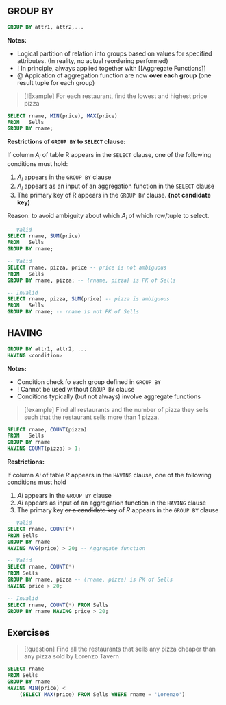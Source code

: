 
## GROUP BY

```sql
GROUP BY attr1, attr2,...
```

**Notes:**
- Logical partition of relation into groups based on values for specified attributes. (In reality, no actual reordering performed)
- ! In principle, always applied together with [[Aggregate Functions]]
- @ Appication of aggregation function are now **over each group** (one result tuple for each group)

> [!Example]
> For each restaurant, find the lowest and highest price pizza

```sql
SELECT rname, MIN(price), MAX(price)
FROM   Sells
GROUP BY rname;
```

**Restrictions of `GROUP BY` to `SELECT` clause:**

If column $A_i$ of table R appears in the `SELECT` clause, one of the following conditions must hold:
1. $A_i$ appears in the `GROUP BY` clause
2. $A_i$ appears as an input of an aggregation function in the `SELECT` clause
3. The primary key of R appears in the `GROUP BY` clause. **(not candidate key)**

Reason: to avoid ambiguity about which $A_i$ of which row/tuple to select.

```sql
-- Valid
SELECT rname, SUM(price)
FROM   Sells
GROUP BY rname;

-- Valid
SELECT rname, pizza, price -- price is not ambiguous
FROM   Sells
GROUP BY rname, pizza; -- {rname, pizza} is PK of Sells

-- Invalid
SELECT rname, pizza, SUM(price) -- pizza is ambiguous
FROM   Sells
GROUP BY rname; -- rname is not PK of Sells
```


## HAVING

```sql
GROUP BY attr1, attr2, ...
HAVING <condition>
```

**Notes:**
- Condition check fo each group defined in `GROUP BY`
- ! Cannot be used without `GROUP BY` clause
- Conditions typically (but not always) involve aggregate functions

>[!example]
> Find all restaurants and the number of pizza they sells such that the restaurant sells more than 1 pizza.

```sql
SELECT rname, COUNT(pizza)
FROM   Sells
GROUP BY rname
HAVING COUNT(pizza) > 1;
```

**Restrictions:**

If column _Ai_ of table _R_ appears in the `HAVING` clause, one of the following conditions must hold

1.  _Ai_ appears in the `GROUP BY` clause
2.  _Ai_ appears as input of an aggregation function in the `HAVING` clause
3.  The primary key ~~or a candidate key~~ of _R_ appears in the `GROUP BY` clause

```sql
-- Valid
SELECT rname, COUNT(*) 
FROM Sells
GROUP BY rname 
HAVING AVG(price) > 20; -- Aggregate function

-- Valid
SELECT rname, COUNT(*) 
FROM Sells
GROUP BY rname, pizza -- (rname, pizza) is PK of Sells
HAVING price > 20;

-- Invalid
SELECT rname, COUNT(*) FROM Sells
GROUP BY rname HAVING price > 20;
```



## Exercises

>[!question]
> Find all the restaurants that sells any pizza cheaper than any pizza sold by Lorenzo Tavern

```sql
SELECT rname
FROM Sells
GROUP BY rname
HAVING MIN(price) < 
	(SELECT MAX(price) FROM Sells WHERE rname = 'Lorenzo')
```
